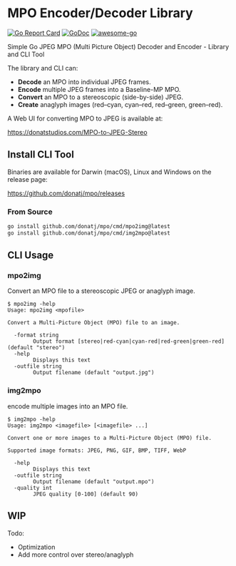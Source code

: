 # MPO Encoder/Decoder Library

[![Go Report Card](https://goreportcard.com/badge/donatj/mpo)](https://goreportcard.com/report/donatj/mpo)
[![GoDoc](https://godoc.org/github.com/donatj/mpo?status.svg)](https://godoc.org/github.com/donatj/mpo)
[![awesome-go](https://img.shielded.dev/s?title=listed%20on&text=awesome-go&color=blue)](https://github.com/avelino/awesome-go)

Simple Go JPEG MPO (Multi Picture Object) Decoder and Encoder - Library and CLI Tool

The library and CLI can:

- **Decode** an MPO into individual JPEG frames.
- **Encode** multiple JPEG frames into a Baseline-MP MPO.
- **Convert** an MPO to a stereoscopic (side-by-side) JPEG.
- **Create** anaglyph images (red–cyan, cyan–red, red–green, green–red).

A Web UI for converting MPO to JPEG is available at:

https://donatstudios.com/MPO-to-JPEG-Stereo

## Install CLI Tool

Binaries are available for Darwin (macOS), Linux and Windows on the release page:

https://github.com/donatj/mpo/releases

### From Source

```bash
go install github.com/donatj/mpo/cmd/mpo2img@latest
go install github.com/donatj/mpo/cmd/img2mpo@latest
```

## CLI Usage

### mpo2img

Convert an MPO file to a stereoscopic JPEG or anaglyph image.

```
$ mpo2img -help
Usage: mpo2img <mpofile>

Convert a Multi-Picture Object (MPO) file to an image.

  -format string
        Output format [stereo|red-cyan|cyan-red|red-green|green-red] (default "stereo")
  -help
        Displays this text
  -outfile string
        Output filename (default "output.jpg")
```

### img2mpo

encode multiple images into an MPO file.

```
$ img2mpo -help
Usage: img2mpo <imagefile> [<imagefile> ...]

Convert one or more images to a Multi-Picture Object (MPO) file.

Supported image formats: JPEG, PNG, GIF, BMP, TIFF, WebP

  -help
        Displays this text
  -outfile string
        Output filename (default "output.mpo")
  -quality int
        JPEG quality [0-100] (default 90)
```

## WIP

Todo:

- Optimization
- Add more control over stereo/anaglyph
